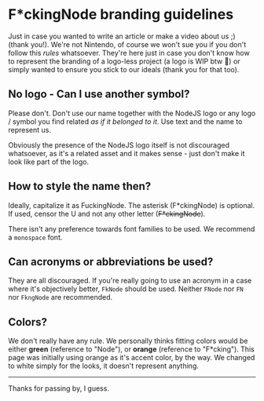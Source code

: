 <!-- markdownlint-disable md033 -->
# F*ckingNode branding guidelines

Just in case you wanted to write an article or make a video about us ;) (thank you!). We're not Nintendo, of course we won't sue you if you don't follow this _rules_ whatsoever. They're here just in case you don't know how to represent the branding of a logo-less project (a logo is WIP btw :eyes:) or simply wanted to ensure you stick to our ideals (thank you for that too).

## No logo - Can I use another symbol?

Please don't. Don't use our name together with the NodeJS logo or any logo / symbol you find related _as if it belonged to it_. Use text and the name to represent us.

Obviously the presence of the NodeJS logo itself is not discouraged whatsoever, as it's a related asset and it makes sense - just don't make it look like part of the logo.

## How to style the name then?

Ideally, capitalize it as FuckingNode. The asterisk (F*ckingNode) is optional. If used, censor the U and not any other letter (<s>F\*ckingNode</s>).

There isn't any preference towards font families to be used. We recommend a `monospace` font.

## Can acronyms or abbreviations be used?

They are all discouraged. If you're really going to use an acronym in a case where it's objectively better, `FkNode` should be used. Neither `FNode` nor `FN` nor `FkngNode` are recommended.

## Colors?

We don't really have any rule. We personally thinks fitting colors would be either **green** (reference to "Node"), or **orange** (reference to "F\*cking"). This page was initially using orange as it's accent color, by the way. We changed to white simply for the looks, it doesn't represent anything.

---

Thanks for passing by, I guess.
